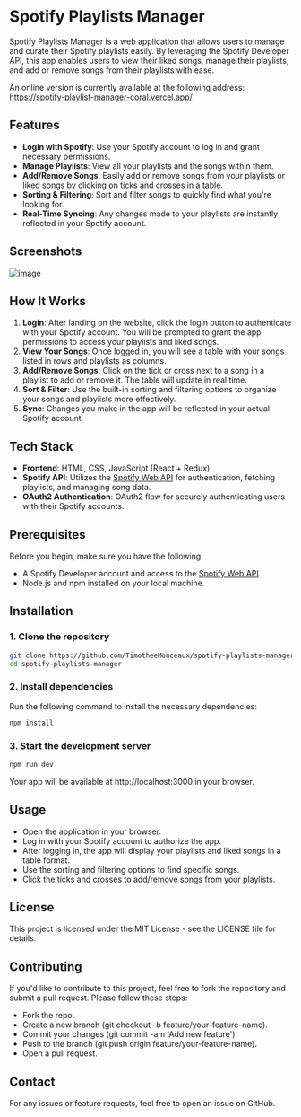 # Spotify Playlists Manager

Spotify Playlists Manager is a web application that allows users to manage and curate their Spotify playlists easily. By leveraging the Spotify Developer API, this app enables users to view their liked songs, manage their playlists, and add or remove songs from their playlists with ease.

An online version is currently available at the following address: https://spotify-playlist-manager-coral.vercel.app/

## Features

- **Login with Spotify**: Use your Spotify account to log in and grant necessary permissions.
- **Manage Playlists**: View all your playlists and the songs within them.
- **Add/Remove Songs**: Easily add or remove songs from your playlists or liked songs by clicking on ticks and crosses in a table.
- **Sorting & Filtering**: Sort and filter songs to quickly find what you're looking for.
- **Real-Time Syncing**: Any changes made to your playlists are instantly reflected in your Spotify account.

## Screenshots

![image](https://github.com/user-attachments/assets/63ab8420-3c0d-437c-8efe-193937f98437)


## How It Works

1. **Login**: After landing on the website, click the login button to authenticate with your Spotify account. You will be prompted to grant the app permissions to access your playlists and liked songs.
2. **View Your Songs**: Once logged in, you will see a table with your songs listed in rows and playlists as columns.
3. **Add/Remove Songs**: Click on the tick or cross next to a song in a playlist to add or remove it. The table will update in real time.
4. **Sort & Filter**: Use the built-in sorting and filtering options to organize your songs and playlists more effectively.
5. **Sync**: Changes you make in the app will be reflected in your actual Spotify account.

## Tech Stack

- **Frontend**: HTML, CSS, JavaScript (React + Redux)
- **Spotify API**: Utilizes the [Spotify Web API](https://developer.spotify.com/documentation/web-api/) for authentication, fetching playlists, and managing song data.
- **OAuth2 Authentication**: OAuth2 flow for securely authenticating users with their Spotify accounts.

## Prerequisites

Before you begin, make sure you have the following:

- A Spotify Developer account and access to the [Spotify Web API](https://developer.spotify.com/)
- Node.js and npm installed on your local machine.

## Installation

### 1. Clone the repository

```bash
git clone https://github.com/TimotheeMonceaux/spotify-playlists-manager.git
cd spotify-playlists-manager
```

### 2. Install dependencies
Run the following command to install the necessary dependencies:

```bash
npm install
```

### 3. Start the development server

```bash
npm run dev
```
Your app will be available at http://localhost:3000 in your browser.

## Usage
- Open the application in your browser.
- Log in with your Spotify account to authorize the app.
- After logging in, the app will display your playlists and liked songs in a table format.
- Use the sorting and filtering options to find specific songs.
- Click the ticks and crosses to add/remove songs from your playlists.

## License
This project is licensed under the MIT License - see the LICENSE file for details.

## Contributing
If you'd like to contribute to this project, feel free to fork the repository and submit a pull request. Please follow these steps:

- Fork the repo.
- Create a new branch (git checkout -b feature/your-feature-name).
- Commit your changes (git commit -am 'Add new feature').
- Push to the branch (git push origin feature/your-feature-name).
- Open a pull request.

## Contact
For any issues or feature requests, feel free to open an issue on GitHub.

